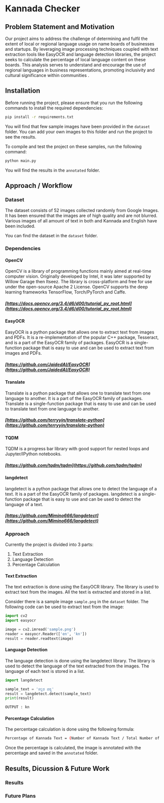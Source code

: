 # Kannada Checker

## Problem Statement and Motivation

Our project aims to address the challenge of determining and fulfil the extent of local or regional language usage on name boards of businesses and startups. By leveraging image processing techniques coupled with text extraction tools like EasyOCR and language detection libraries, the project seeks to calculate the percentage of local language content on these boards. This analysis serves to understand and encourage the use of regional languages in business representations, promoting inclusivity and cultural significance within communities .

## Installation

Before running the project, please ensure that you run the following commands to install the required dependencies:

```bash
pip install -r requirements.txt
```

You will find that few sample images have been provided in the `dataset` folder. You can add your own images to this folder and run the project to see the results.

To compile and test the project on these samples, run the following command:

```bash
python main.py
```

You will find the results in the `annotated` folder.

## Approach / Workflow

### Dataset

The dataset consists of 52 images collected randomly from Google Images. It has been ensured that the images are of high quality and are not blurred. Various images of all amount of text in both and Kannada and English have been included.

You can find the dataset in the `dataset` folder.

### Dependencies

#### OpenCV

OpenCV is a library of programming functions mainly aimed at real-time computer vision. Originally developed by Intel, it was later supported by Willow Garage then Itseez. The library is cross-platform and free for use under the open-source Apache 2 License. OpenCV supports the deep learning frameworks TensorFlow, Torch/PyTorch and Caffe.

##### [https://docs.opencv.org/3.4/d6/d00/tutorial_py_root.html](https://docs.opencv.org/3.4/d6/d00/tutorial_py_root.html)

#### EasyOCR

EasyOCR is a python package that allows one to extract text from images and PDFs. It is a re-implementation of the popular C++ package, Tesseract, and is a part of the EasyOCR family of packages. EasyOCR is a single-function package that is easy to use and can be used to extract text from images and PDFs.

##### [https://github.com/JaidedAI/EasyOCR](https://github.com/JaidedAI/EasyOCR)

#### Translate

Translate is a python package that allows one to translate text from one language to another. It is a part of the EasyOCR family of packages. Translate is a single-function package that is easy to use and can be used to translate text from one language to another.

##### [https://github.com/terryyin/translate-python](https://github.com/terryyin/translate-python)

#### TQDM

TQDM is a progress bar library with good support for nested loops and Jupyter/IPython notebooks.

##### [https://github.com/tqdm/tqdm](https://github.com/tqdm/tqdm)

#### langdetect

langdetect is a python package that allows one to detect the language of a text. It is a part of the EasyOCR family of packages. langdetect is a single-function package that is easy to use and can be used to detect the language of a text.

##### [https://github.com/Mimino666/langdetect](https://github.com/Mimino666/langdetect)

### Approach

Currently the project is divided into 3 parts:

1. Text Extraction
2. Language Detection
3. Percentage Calculation

#### Text Extraction

The text extraction is done using the EasyOCR library. The library is used to extract text from the images. All the text is extracted and stored in a list.

Consider there is a sample image `sample.png` in the `dataset` folder. The following code can be used to extract text from the image:

<!-- TODO: Add input and output image -->

```python
import cv2
import easyocr

image = cv2.imread('sample.png')
reader = easyocr.Reader(['en', 'kn'])
result = reader.readtext(image)
```

#### Language Detection

The language detection is done using the langdetect library. The library is used to detect the language of the text extracted from the images. The language of each text is stored in a list.

```python
import langdetect

sample_text = 'ಕನ್ನಡ ಪಠ್ಯ'
result = langdetect.detect(sample_text)
print(result)
```

```bash
OUTPUT : kn
```

#### Percentage Calculation

The percentage calculation is done using the following formula:

```bash
Percentage of Kannada Text = (Number of Kannada Text / Total Number of Text) * 100
```

Once the percentage is calculated, the image is annotated with the percentage and saved in the `annotated` folder.

## Results, Dicussion & Future Work

### Results

### Future Plans
